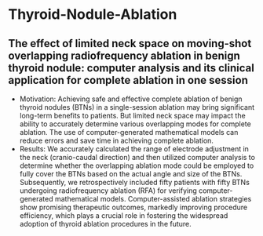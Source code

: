 # Thyroid-Nodule-Ablation
## The effect of limited neck space on moving-shot overlapping radiofrequency ablation in benign thyroid nodule: computer analysis and its clinical application for complete ablation in one session

- Motivation: Achieving safe and effective complete ablation of benign thyroid nodules (BTNs) in a single-session ablation may bring significant long-term benefits to patients. But limited neck space may impact the ability to accurately determine various overlapping modes for complete ablation. The use of computer-generated mathematical models can reduce errors and save time in achieving complete ablation. 
- Results: We accurately calculated the range of electrode adjustment in the neck (cranio-caudal direction) and then utilized computer analysis to determine whether the overlapping ablation mode could be employed to fully cover the BTNs based on the actual angle and size of the BTNs. Subsequently, we retrospectively included fifty patients with fifty BTNs undergoing radiofrequency ablation (RFA) for verifying computer-generated mathematical models. Computer-assisted ablation strategies show promising therapeutic outcomes, markedly improving procedure efficiency, which plays a crucial role in fostering the widespread adoption of thyroid ablation procedures in the future.
